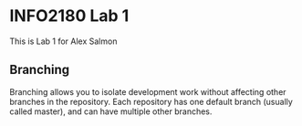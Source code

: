 # INFO2180 Lab 1
This is Lab 1 for Alex Salmon
## Branching
Branching allows you to isolate development work without
affecting other branches in the repository. Each repository
has one default branch (usually called master), and can have
multiple other branches.